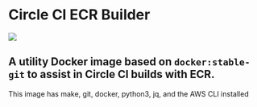 # Circle CI ECR Builder

[![](https://images.microbadger.com/badges/image/clevyr/circleci-ecr-builder.svg)](https://microbadger.com/images/clevyr/circleci-ecr-builder "Get your own image badge on microbadger.com")

## A utility Docker image based on `docker:stable-git` to assist in Circle CI builds with ECR.

This image has make, git, docker, python3, jq, and the AWS CLI installed
